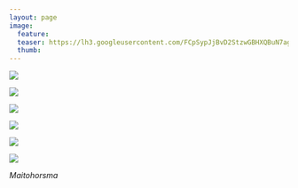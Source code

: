 ```yaml
---
layout: page
image:
  feature:
  teaser: https://lh3.googleusercontent.com/FCpSypJjBvD2StzwGBHXQBuN7agUGUU0FwQMwlSlXEI=w245
  thumb:
---
```


[![](https://lh3.googleusercontent.com/WRrEaqbwOQuPUg38AAmXUW2pEdKbPpVhHgRGkYYEBis=w800)](https://lh3.googleusercontent.com/WRrEaqbwOQuPUg38AAmXUW2pEdKbPpVhHgRGkYYEBis=s0)

[![](https://lh3.googleusercontent.com/cDKIJGnzsKaXXvUMRBEN-1ecaWIE-KLcdLBZqPmCqFc=w800)](https://lh3.googleusercontent.com/cDKIJGnzsKaXXvUMRBEN-1ecaWIE-KLcdLBZqPmCqFc=s0)

[![](https://lh3.googleusercontent.com/YVNSe335MnJ-nMFdc65Ge8wQFcgG0-OywOeCIFbzN5c=w800)](https://lh3.googleusercontent.com/YVNSe335MnJ-nMFdc65Ge8wQFcgG0-OywOeCIFbzN5c=s0)

[![](https://lh3.googleusercontent.com/tX2iqR5jrzIaq6EWSSSGgJPuYGMHuJTauW6ZHSdOyFc=w800)](https://lh3.googleusercontent.com/tX2iqR5jrzIaq6EWSSSGgJPuYGMHuJTauW6ZHSdOyFc=s0)

[![](https://lh3.googleusercontent.com/j4tOoOHmPARpnJ_hdnCHPj1KsQJv2RHwIqctVsAHfjo=w800)](https://lh3.googleusercontent.com/j4tOoOHmPARpnJ_hdnCHPj1KsQJv2RHwIqctVsAHfjo=s0)

[![](https://lh3.googleusercontent.com/DDgm4cYdEIZmakfBi-ymvOkuA_qL6tZuFcPmGJMcD1c=w800)](https://lh3.googleusercontent.com/DDgm4cYdEIZmakfBi-ymvOkuA_qL6tZuFcPmGJMcD1c=s0)

*Maitohorsma*
